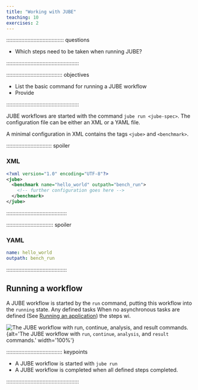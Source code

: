 ```yaml
---
title: "Working with JUBE"
teaching: 10
exercises: 2
---
```


:::::::::::::::::::::::::::::::::::::: questions 

- Which steps need to be taken when running JUBE?

::::::::::::::::::::::::::::::::::::::::::::::::

::::::::::::::::::::::::::::::::::::: objectives

- List the basic command for running a JUBE workflow
- Provide

::::::::::::::::::::::::::::::::::::::::::::::::

JUBE workflows are started with the command `jube run <jube-spec>`.
The configuration file can be either an XML or a YAML file.

A minimal configuration in XML contains the tags `<jube>` and `<benchmark>`.

:::::::::::::::::::::::::::::: spoiler

### XML

```xml
<?xml version="1.0" encoding="UTF-8"?>
<jube>
  <benchmark name="hello_world" outpath="bench_run">
    <!-- further configuration goes here -->
  </benchmark>
</jube>
```

::::::::::::::::::::::::::::::::::::::::

::::::::::::::::::::::::::::::: spoiler

### YAML

```yaml
name: hello_world
outpath: bench_run
```

::::::::::::::::::::::::::::::::::::::::

## Running a workflow

A JUBE workflow is started by the `run` command, putting this workflow into the
`running` state.
Any defined tasks
When no asynchronous tasks are defined (See [Running an
application](../episodes/run_step.md)) the steps wi.

![The JUBE workflow with `run`,
`continue`, `analysis`, and `result` commands.](fig/JUBE_Workflow.svg){alt='The JUBE workflow with `run`,
`continue`, `analysis`, and `result` commands.' width='100%'}




::::::::::::::::::::::::::::::::::::: keypoints

- A JUBE workflow is started with `jube run`
- A JUBE workflow is completed when all defined steps completed.

::::::::::::::::::::::::::::::::::::::::::::::::

